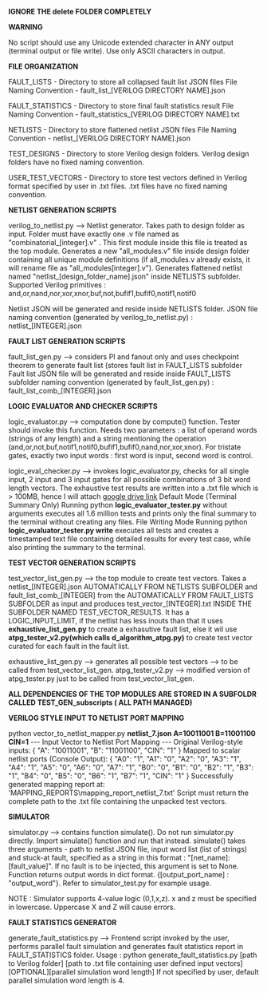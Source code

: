 **IGNORE THE delete FOLDER COMPLETELY**

**WARNING**

No script should use any Unicode extended character in ANY output (terminal output or file write). Use only ASCII characters in output.

**FILE ORGANIZATION**

FAULT_LISTS - Directory to store all collapsed fault list JSON files
              File Naming Convention - fault_list_[VERILOG DIRECTORY NAME].json

FAULT_STATISTICS - Directory to store final fault statistics result
                   File Naming Convention - fault_statistics_[VERILOG DIRECTORY NAME].txt

NETLISTS - Directory to store flattened netlist JSON files
           File Naming Convention - netlist_[VERILOG DIRECTORY NAME].json

TEST_DESIGNS - Directory to store Verilog design folders. 
               Verilog design folders have no fixed naming convention.

USER_TEST_VECTORS - Directory to store test vectors defined in Verilog format specified by user in .txt files. 
                    .txt files have no fixed naming convention.
                    

**NETLIST GENERATION SCRIPTS**

verilog_to_netlist.py --> Netlist generator. Takes path to design folder as input. Folder must have exactly one .v file named as "combinatorial_[integer].v" . This first module inside this file is treated as the top module. Generates a new "all_modules.v" file inside design folder containing all unique module definitions (if all_modules.v already exists, it will rename file as "all_modules[integer].v"). Generates flattened netlist named "netlist_[design_folder_name].json" inside NETLISTS subfolder. Supported Verilog primitives : and,or,nand,nor,xor,xnor,buf,not,bufif1,bufif0,notif1,notif0

Netlist JSON will be generated and reside inside NETLISTS folder. JSON file naming convention (generated by verilog_to_netlist.py) : netlist_[INTEGER].json

**FAULT LIST GENERATION SCRIPTS**

fault_list_gen.py --> considers PI and fanout only and uses checkpoint theorem to generate fault list (stores fault list in FAULT_LISTS subfolder
Fault list JSON file will be generated and reside inside FAULT_LISTS subfolder naming convention (generated by fault_list_gen.py) : fault_list_comb_[INTEGER].json

**LOGIC EVALUATOR AND CHECKER SCRIPTS**

logic_evaluator.py --> computation done by compute() function. Tester should invoke this function. Needs two parameters : a list of operand words (strings of any length) and a string mentioning the operation (and,or,not,buf,notif1,notif0,bufif1,bufif0,nand,nor,xor,xnor). For tristate gates, exactly two input words : first word is input, second word is control.

logic_eval_checker.py --> invokes logic_evaluator.py, checks for all single input, 2 input and 3 input gates for all possible combinations of 3 bit word length vectors. The exhaustive test results are written into a .txt file which is > 100MB, hence I will attach [google drive link](https://drive.google.com/drive/folders/1hZVgVDqM7l2cUY0yMfNnMxIHhtbDwZEr?usp=sharing)
Default Mode (Terminal Summary Only)
Running python **logic_evaluator_tester.py** without arguments executes all 1.6 million tests and prints only the final summary to the terminal without creating any files.
File Writing Mode
Running python **logic_evaluator_tester.py write** executes all tests and creates a timestamped text file containing detailed results for every test case, while also printing the summary to the terminal.

**TEST VECTOR GENERATION SCRIPTS**

test_vector_list_gen.py --> the top module to create test vectors. Takes a  netlist_[INTEGER].json AUTOMATICALLY FROM NETLISTS SUBFOLDER and fault_list_comb_[INTEGER] from the AUTOMATICALLY FROM FAULT_LISTS SUBFOLDER as input and produces test_vector_[INTEGER].txt INSIDE THE SUBFOLDER NAMED TEST_VECTOR_RESULTS. It has a LOGIC_INPUT_LIMIT, if the netlist has less inouts than that it uses **exhaustive_list_gen.py** to create a exhasutive fault list, else it wil use **atpg_tester_v2.py(which calls d_algorithm_atpg.py)** to create test vector curated for each fault in the fault list.

exhaustive_list_gen.py  --> generates all possible test vectors --> to be called from test_vector_list_gen.
atpg_tester_v2.py  --> modified version of atpg_tester.py just to be called from test_vector_list_gen.

**ALL DEPENDENCIES OF THE TOP MODULES ARE STORED IN A SUBFOLDR CALLED TEST_GEN_subscripts ( ALL PATH MANAGED)**

**VERILOG STYLE INPUT TO NETLIST PORT MAPPING**

python vector_to_netlist_mapper.py **netlist_7.json A=10011001 B=11001100 CIN=1**
--- Input Vector to Netlist Port Mapping ---
Original Verilog-style inputs:
{
    "A": "10011001",
    "B": "11001100",
    "CIN": "1"
}
Mapped to scalar netlist ports (Console Output):
{
    "A0": "1",
    "A1": "0",
    "A2": "0",
    "A3": "1",
    "A4": "1",
    "A5": "0",
    "A6": "0",
    "A7": "1",
    "B0": "0",
    "B1": "0",
    "B2": "1",
    "B3": "1",
    "B4": "0",
    "B5": "0",
    "B6": "1",
    "B7": "1",
    "CIN": "1"
}
Successfully generated mapping report at: 'MAPPING_REPORTS\mapping_report_netlist_7.txt'
Script must return the complete path to the .txt file containing the unpacked test vectors.

**SIMULATOR** 

simulator.py --> contains function simulate(). Do not run simulator.py directly. Import simulate() function and run that instead. simulate() takes three arguments - path to netlist JSON file, input word list (list of strings) and stuck-at fault, specified as a string in this format : "[net_name]:[fault_value]". If no fault is to be injected, this argument is set to None. Function returns output words in dict format. {[output_port_name] : "output_word"}. Refer to simulator_test.py for example usage. 

NOTE : Simulator supports 4-value logic (0,1,x,z). x and z must be specified in lowercase. Uppercase X and Z will cause errors.

**FAULT STATISTICS GENERATOR**

generate_fault_statistics.py --> Frontend script invoked by the user, performs parallel fault simulation and generates fault statistics report in FAULT_STATISTICS folder. 
Usage : python generate_fault_statistics.py [path to Verilog folder] [path to .txt file containing user defined input vectors] [OPTIONAL][parallel simulation word length]
If not specified by user, default parallel simulation word length is 4.
